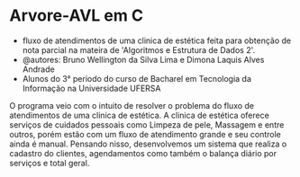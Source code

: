 # Arvore-AVL em C


 * fluxo de atendimentos de uma clinica de estética feita para obtenção de nota parcial na mateira de 'Algoritmos e Estrutura de Dados 2'.
 * @autores: Bruno Wellington da Silva Lima e Dimona Laquis Alves Andrade
 * Alunos do 3° periodo do curso de Bacharel em Tecnologia da Informação na Universidade UFERSA


O programa veio com o intuito de resolver o problema do fluxo de atendimentos de uma clinica de estética. 
A clinica de estética oferece serviços de cuidados pessoais como Limpeza de pele, Massagem e entre outros, porém estão com um fluxo de atendimento grande e seu controle ainda é manual. Pensando nisso, desenvolvemos um sistema que realiza o cadastro do clientes, agendamentos como também o balança diário por serviços e total geral.
